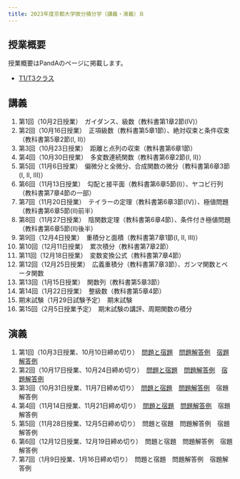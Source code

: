 ```yaml
---
title: 2023年度京都大学微分積分学（講義・演義）Ｂ
---
```


## 授業概要

授業概要はPandAのページに掲載します。

- [T1/T3クラス](https://panda.ecs.kyoto-u.ac.jp/portal/site/2023-888-N150-014/)

## 講義

1. 第1回（10月2日授業）　ガイダンス、級数（教科書第1章2節(IV)）
2. 第2回（10月16日授業）　正項級数（教科書第5章1節）、絶対収束と条件収束（教科書第5章2節(I, II)）
3. 第3回（10月23日授業）　距離と点列の収束（教科書第6章1節）
4. 第4回（10月30日授業）　多変数連続関数（教科書第6章2節(I, II)）
5. 第5回（11月6日授業）　偏微分と全微分、合成関数の微分（教科書第6章3節(I, II, III)）
6. 第6回（11月13日授業）　勾配と接平面（教科書第6章5節(I)）、ヤコビ行列（教科書第7章4節の一部）
7. 第7回（11月20日授業）　テイラーの定理（教科書第6章3節(IV)）、極値問題（教科書第6章5節(II)前半）
8. 第8回（11月27日授業）　陰関数定理（教科書第6章4節）、条件付き極値問題（教科書第6章5節(II)後半）
9. 第9回（12月4日授業）　重積分と面積（教科書第7章1節(I, II, III)）
10. 第10回（12月11日授業）　累次積分（教科書第7章2節）
11. 第11回（12月18日授業）　変数変換公式（教科書第7章4節）
12. 第12回（12月25日授業）　広義重積分（教科書第7章3節）、ガンマ関数とベータ関数
13. 第13回（1月15日授業）　関数列（教科書第5章3節）
14. 第14回（1月22日授業）　整級数（教科書第5章4節）
15. 期末試験（1月29日試験予定）　期末試験
15. 第15回（2月5日授業予定）　期末試験の講評、周期関数の積分

## 演義

1. 第1回（10月3日授業、10月10日締め切り）　[問題と宿題](problem_1.pdf)　[問題解答例](solution_1a.pdf)　[宿題解答例](solution_1b.pdf)
2. 第2回（10月17日授業、10月24日締め切り）　[問題と宿題](problem_2.pdf)　[問題解答例](solution_2a.pdf)　[宿題解答例](solution_2b.pdf)
3. 第3回（10月31日授業、11月7日締め切り）　[問題と宿題](problem_3.pdf)　[問題解答例](solution_3a.pdf)　宿題解答例
4. 第4回（11月14日授業、11月21日締め切り）　[問題と宿題](problem_4.pdf)　[問題解答例](solution_4a.pdf)　宿題解答例
5. 第5回（11月28日授業、12月5日締め切り）　問題と宿題　問題解答例　宿題解答例
6. 第6回（12月12日授業、12月19日締め切り）　問題と宿題　問題解答例　宿題解答例
7. 第7回（1月9日授業、1月16日締め切り）　問題と宿題　問題解答例　宿題解答例

